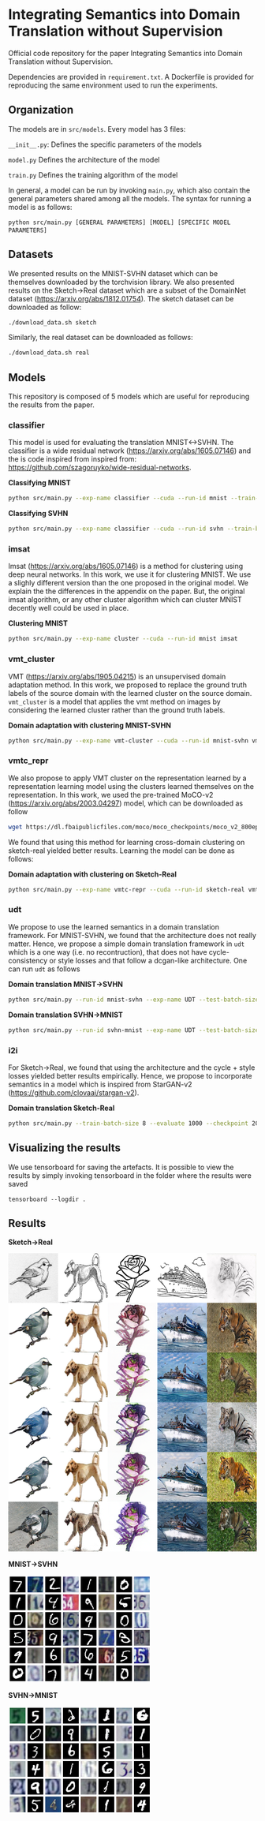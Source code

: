 # Integrating Semantics into Domain Translation without Supervision

Official code repository for the paper Integrating Semantics into Domain Translation without Supervision.

Dependencies are provided in `requirement.txt`. A Dockerfile is provided for reproducing the same environment
used to run the experiments.

## Organization

The models are in `src/models`. Every model has 3 files:

`__init__.py`: Defines the specific parameters of the models

`model.py` Defines the architecture of the model

`train.py` Defines the training algorithm of the model

In general, a model can be run by invoking `main.py`, which also contain the general parameters shared among all the
models. The syntax for running a model is as follows:
```
python src/main.py [GENERAL PARAMETERS] [MODEL] [SPECIFIC MODEL PARAMETERS]
```

## Datasets

We presented results on the MNIST-SVHN dataset which can be themselves downloaded by the torchvision library. We also
presented results on the Sketch->Real dataset which are a subset of the DomainNet dataset
(https://arxiv.org/abs/1812.01754).
The sketch dataset can be downloaded as follow:
```bash
./download_data.sh sketch
```
Similarly, the real dataset can be downloaded as follows:
```bash
./download_data.sh real
```

## Models
This repository is composed of 5 models which are useful for reproducing the results from the paper.
### classifier
This model is used for evaluating the translation MNIST<->SVHN. The classifier is a wide residual network
(https://arxiv.org/abs/1605.07146) and the is  code inspired from inspired from:
https://github.com/szagoruyko/wide-residual-networks.

**Classifying MNIST**
```bash
python src/main.py --exp-name classifier --cuda --run-id mnist --train-batch-size 128 --valid-split 0.2 classifier --dataset mnist
```
**Classifying SVHN**
```bash
python src/main.py --exp-name classifier --cuda --run-id svhn --train-batch-size 128 --valid-split 0.2 classifier --dataset svhn_extra
```
### imsat
Imsat (https://arxiv.org/abs/1605.07146) is a method for clustering using deep neural networks. In this work, we use it
 for clustering MNIST. We use a slighly different version than the one proposed in the original model. We explain the
 the differences in the appendix on the paper. But, the original imsat algorithm, or any other cluster algorithm which
 can cluster MNIST decently well could be used in place.
 
**Clustering MNIST**
```bash
python src/main.py --exp-name cluster --cuda --run-id mnist imsat
```
 
### vmt_cluster
VMT (https://arxiv.org/abs/1905.04215) is an unsupervised domain adaptation method. In this work, we proposed to replace
the ground truth labels of the source domain with the learned cluster on the source domain. `vmt_cluster` is a model
that applies the vmt method on images by considering the learned cluster rather than the ground truth labels.

**Domain adaptation with clustering MNIST-SVHN**
```bash
python src/main.py --exp-name vmt-cluster --cuda --run-id mnist-svhn vmt_cluster --dataset1 mnist --dataset2 svhn --cluster-model-path ./experiments/vrinv/cluster_mnist-None --cluster-model vrinv --dw 0.01 --svw 1 --tvw 0.06 --tcw 0.06 --smw 1 --tmw 0.06
```
### vmtc_repr
We also propose to apply VMT cluster on the representation learned by a representation learning model using the clusters
learned themselves on the representation. In this work, we used the pre-trained MoCO-v2
(https://arxiv.org/abs/2003.04297) model, which can be downloaded as follow
```bash
wget https://dl.fbaipublicfiles.com/moco/moco_checkpoints/moco_v2_800ep/moco_v2_800ep_pretrain.pth.tar
```
We found that using this method for learning cross-domain clustering on sketch-real yielded better results. Learning the
model can be done as follows:

**Domain adaptation with clustering on Sketch-Real**
```bash
python src/main.py --exp-name vmtc-repr --cuda --run-id sketch-real vmtc_repr --dataset-loc1 data/real --dataset-loc2 data/sketch --ss-path moco_v2_800ep_pretrain.pth.tar
```

### udt
We propose to use the learned semantics in a domain translation framework. For MNIST-SVHN, we found that the
architecture does not really matter. Hence, we propose a simple domain translation framework in `udt` which is a one 
way (i.e. no recontruction), that does not have cycle-consistency or style losses and that follow a dcgan-like
architecture. One can run `udt` as follows

**Domain translation MNIST->SVHN**
```bash
python src/main.py --run-id mnist-svhn --exp-name UDT --test-batch-size 50 --cuda udt --eval-model-path ./experiments/classifier/classifier_svhn-None/ --dataset1 mnist --dataset2 svhn --semantic-model-path ./experiments/vmt_cluster/vmt-cluster_mnist-svhn-None --gsxy 0.5
```

**Domain translation SVHN->MNIST**
```bash
python src/main.py --run-id svhn-mnist --exp-name UDT --test-batch-size 50 --cuda udt --eval-model-path ./experiments/classifier/classifier_mnist-None/ --dataset1 svhn --dataset2 mnist --semantic-model-path ./experiments/vmt_cluster/vmt-cluster_mnist-svhn-None --gsxy 0.5
```

### i2i
For Sketch->Real, we found that using the architecture and the cycle + style losses yielded better results empirically. 
Hence, we propose to incorporate semantics in a model which is inspired from StarGAN-v2 (https://github.com/clovaai/stargan-v2).

**Domain translation Sketch-Real**
```bash
python src/main.py --train-batch-size 8 --evaluate 1000 --checkpoint 2000 --exp-name i2i --cuda --run-id sketch-real i2i --da-path ./experiments/vmtc_repr/vmtc-repr_ln-sketch-real-None/ --dataset cond_visda --dataset-loc1 ./data/sketch/ --dataset-loc2 ./data/real/ --ss-path moco_v2_800ep_pretrain.pth.tar
```

## Visualizing the results
We use tensorboard for saving the artefacts. It is possible to view the results by simply invoking tensorboard in the folder where the results were saved
```
tensorboard --logdir .
```


## Results

**Sketch->Real**

![](assets/sketch_real.png)


**MNIST->SVHN** 

![](assets/ours_m-s.png)

**SVHN->MNIST**

![](assets/ours_s-m.png)
